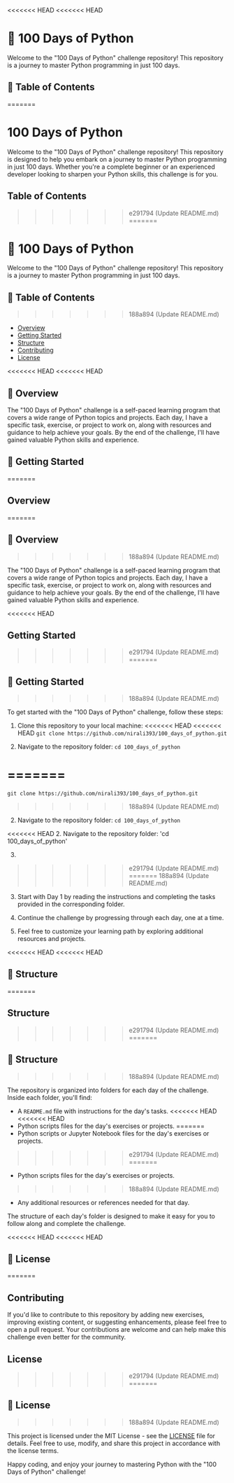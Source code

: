 <<<<<<< HEAD
<<<<<<< HEAD
# :dart: 100 Days of Python

Welcome to the "100 Days of Python" challenge repository! This repository is a journey to master Python programming in just 100 days.
## :open_file_folder: Table of Contents
=======
# 100 Days of Python

Welcome to the "100 Days of Python" challenge repository! This repository is designed to help you embark on a journey to master Python programming in just 100 days. Whether you're a complete beginner or an experienced developer looking to sharpen your Python skills, this challenge is for you.

## Table of Contents
>>>>>>> e291794 (Update README.md)
=======
# :dart: 100 Days of Python

Welcome to the "100 Days of Python" challenge repository! This repository is a journey to master Python programming in just 100 days.
## :open_file_folder: Table of Contents
>>>>>>> 188a894 (Update README.md)

- [Overview](#overview)
- [Getting Started](#getting-started)
- [Structure](#structure)
- [Contributing](#contributing)
- [License](#license)

<<<<<<< HEAD
<<<<<<< HEAD
## :roller_coaster: Overview

The "100 Days of Python" challenge is a self-paced learning program that covers a wide range of Python topics and projects. Each day, I have a specific task, exercise, or project to work on, along with resources and guidance to help achieve your goals. By the end of the challenge, I'll have gained valuable Python skills and experience.

## :rocket: Getting Started
=======
## Overview
=======
## :roller_coaster: Overview
>>>>>>> 188a894 (Update README.md)

The "100 Days of Python" challenge is a self-paced learning program that covers a wide range of Python topics and projects. Each day, I have a specific task, exercise, or project to work on, along with resources and guidance to help achieve your goals. By the end of the challenge, I'll have gained valuable Python skills and experience.

<<<<<<< HEAD
## Getting Started
>>>>>>> e291794 (Update README.md)
=======
## :rocket: Getting Started
>>>>>>> 188a894 (Update README.md)

To get started with the "100 Days of Python" challenge, follow these steps:

1. Clone this repository to your local machine:
<<<<<<< HEAD
<<<<<<< HEAD
   ```git clone https://github.com/nirali393/100_days_of_python.git```

2. Navigate to the repository folder: ```cd 100_days_of_python```

=======
=======
   ```git clone https://github.com/nirali393/100_days_of_python.git```
>>>>>>> 188a894 (Update README.md)

2. Navigate to the repository folder: ```cd 100_days_of_python```

<<<<<<< HEAD
2. Navigate to the repository folder: 'cd 100_days_of_python'

3. 
>>>>>>> e291794 (Update README.md)
=======
>>>>>>> 188a894 (Update README.md)
3. Start with Day 1 by reading the instructions and completing the tasks provided in the corresponding folder.

4. Continue the challenge by progressing through each day, one at a time.

5. Feel free to customize your learning path by exploring additional resources and projects.

<<<<<<< HEAD
<<<<<<< HEAD
## :seedling: Structure
=======
## Structure
>>>>>>> e291794 (Update README.md)
=======
## :seedling: Structure
>>>>>>> 188a894 (Update README.md)

The repository is organized into folders for each day of the challenge. Inside each folder, you'll find:

- A `README.md` file with instructions for the day's tasks.
<<<<<<< HEAD
<<<<<<< HEAD
- Python scripts files for the day's exercises or projects.
=======
- Python scripts or Jupyter Notebook files for the day's exercises or projects.
>>>>>>> e291794 (Update README.md)
=======
- Python scripts files for the day's exercises or projects.
>>>>>>> 188a894 (Update README.md)
- Any additional resources or references needed for that day.

The structure of each day's folder is designed to make it easy for you to follow along and complete the challenge.

<<<<<<< HEAD
<<<<<<< HEAD
## :page_with_curl: License
=======
## Contributing

If you'd like to contribute to this repository by adding new exercises, improving existing content, or suggesting enhancements, please feel free to open a pull request. Your contributions are welcome and can help make this challenge even better for the community.

## License
>>>>>>> e291794 (Update README.md)
=======
## :page_with_curl: License
>>>>>>> 188a894 (Update README.md)

This project is licensed under the MIT License - see the [LICENSE](LICENSE) file for details. Feel free to use, modify, and share this project in accordance with the license terms.

Happy coding, and enjoy your journey to mastering Python with the "100 Days of Python" challenge!
